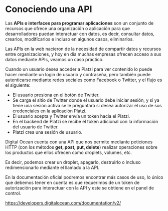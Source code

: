 # Conociendo una API

Las **APIs o interfaces para programar aplicaciones** son un conjunto de recursos que ofrece una organización o aplicación para que desarrolladores puedan interactuar con datos, es decir, consultar datos, crearlos, modifícarlos e incluso en algunos casos, eliminarlos.

Las APIs en la web nacieron de la necesidad de compartir datos y recursos entre organizaciones, y hoy en día muchas empresas ofrecen acceso a sus datos mediante APIs, veamos un caso práctico.

Cuando un usuario desea acceder a Platzi para ver contenido lo puede hacer mediante un login de usuario y contraseña, pero también puede autenticarse mediante redes sociales como Facebook o Twitter, y el flujo es el siguiente:

* El usuario presiona en el botón de Twitter.
* Se carga el sitio de Twitter donde el usuario debe iniciar sesión, y si ya tiene una sesión activa se le preguntará si desea autorizar el uso de sus credenciales en la aplicación Platzi.
* El usuario acepta y Twitter envía un token hacia el Platzi.
* En el backend de Platzi se recibe el token adicional con la información del usuario de Twitter.
* Platzi crea una sesión de usuario.

Digital Ocean cuenta con una API que nos permite mediante peticiones HTTP (con los métodos **get, post, put, delete**) realizar operaciones sobre los productos que ellos ofrecen como droplets, volumes, etc.

Es decir, podemos crear un droplet, apagarlo, destruirlo o incluso redimensionarlo mediante el llamado a la API.

En la documentación oficial podremos encontrar más casos de uso, lo único que debemos tener en cuenta es que requerimos de un token de autorización para interactuar con la API y este se obtiene en el panel de control.

https://developers.digitalocean.com/documentation/v2/
